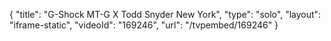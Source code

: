 {
    "title": "G-Shock MT-G X Todd Snyder New York",
    "type": "solo",
    "layout": "iframe-static",
    "videoId": "169246",
    "url": "\/tvpembed\/169246"
}